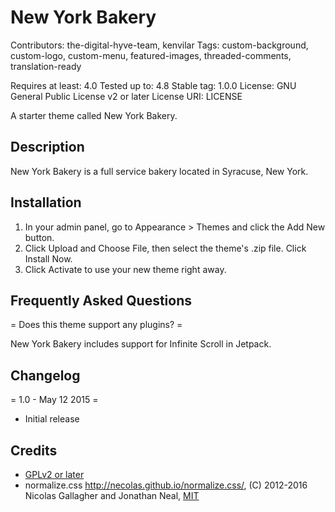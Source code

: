 New York Bakery
==============

Contributors: the-digital-hyve-team, kenvilar
Tags: custom-background, custom-logo, custom-menu, featured-images, threaded-comments, translation-ready

Requires at least: 4.0
Tested up to: 4.8
Stable tag: 1.0.0
License: GNU General Public License v2 or later
License URI: LICENSE

A starter theme called New York Bakery.

Description
-----------
New York Bakery is a full service bakery located in Syracuse, New York.

Installation
------------
1. In your admin panel, go to Appearance > Themes and click the Add New button.
2. Click Upload and Choose File, then select the theme's .zip file. Click Install Now.
3. Click Activate to use your new theme right away.

Frequently Asked Questions
--------------------------

= Does this theme support any plugins? =

New York Bakery includes support for Infinite Scroll in Jetpack.

Changelog
---------

= 1.0 - May 12 2015 =
* Initial release

Credits
-------

* [GPLv2 or later](https://www.gnu.org/licenses/gpl-2.0.html)
* normalize.css http://necolas.github.io/normalize.css/, (C) 2012-2016 Nicolas Gallagher and Jonathan Neal, [MIT](http://opensource.org/licenses/MIT)
